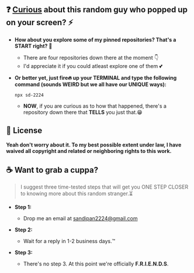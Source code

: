 <!-- <h2 align="center"><img src="https://media.giphy.com/media/hvRJCLFzcasrR4ia7z/giphy.gif" width="25px"></h2> -->


## ❓ [Curious](https://www.youtube.com/watch?v=dQw4w9WgXcQ) about this random guy who popped up on your screen? ⚡

<!-- ![Test](https://giphy.com/embed/ssYTQOB9SkwvgsLhEk) -->

- **How about you explore some of my pinned repositories? That's a START right? 🧠**
  - There are four repositories down there at the moment 👇
  - I'd appreciate it if you could atleast explore one of them 💕

- **Or better yet, just fire🔥 up your TERMINAL and type the following command (sounds WEIRD but we all have our UNIQUE ways):**

      npx sd-2224
    
  - **NOW**, if you are curious as to how that happened, there's a repository down there that **TELLS** you just that.😁

## 📜 License

**Yeah don't worry about it. To my best possible extent under law, I have waived all copyright and related or neighboring rights to this work.**


## ☕ Want to grab a cuppa?

> I suggest three time-tested steps that will get you ONE STEP CLOSER to knowing more about this random stranger.⏳

- **Step 1:**
  - Drop me an email at [sandipan2224@gmail.com](sandipan2224@gmail.com)

- **Step 2:**
  - Wait for a reply in 1-2 business days.™

- **Step 3:**
  - There's no step 3. At this point we're officially **F.R.I.E.N.D.S**.
